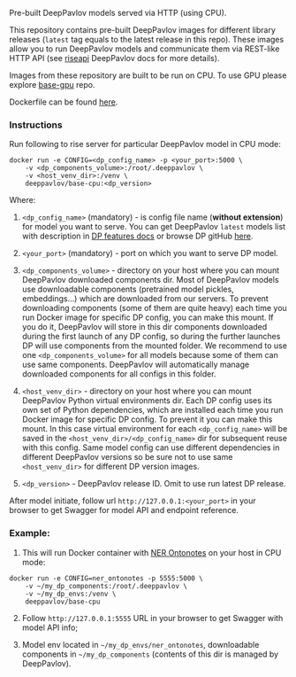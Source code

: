 Pre-built DeepPavlov models served via HTTP (using CPU).



This repository contains pre-built DeepPavlov images for different library releases (`latest` tag equals to the latest
release in this repo). These images allow you to run DeepPavlov models and communicate them via REST-like HTTP API
(see [riseapi](http://docs.deeppavlov.ai/en/master/integrations/rest_api.html) DeepPavlov docs for more details).

Images from these repository are built to be run on CPU. To use GPU please explore
[base-gpu](https://hub.docker.com/r/deeppavlov/base-gpu) repo.

Dockerfile can be found [here](https://github.com/deepmipt/stand_kubernetes_cluster/blob/master/utils/dp_base/cpu/Dockerfile).

### Instructions

Run following to rise server for particular DeepPavlov model in CPU mode:
```
docker run -e CONFIG=<dp_config_name> -p <your_port>:5000 \
    -v <dp_components_volume>:/root/.deeppavlov \
    -v <host_venv_dir>:/venv \
    deeppavlov/base-cpu:<dp_version>
```

Where:

1. `<dp_config_name>` (mandatory) - is config file name (**without extension**) for model you want to serve. You can get DeepPavlov
`latest` models list with description in [DP features docs](http://docs.deeppavlov.ai/en/master/features/overview.html)
or browse DP gitHub [here](https://github.com/deepmipt/DeepPavlov/tree/master/deeppavlov/configs).

2. `<your_port>` (mandatory) - port on which you want to serve DP model.

3. `<dp_components_volume>` - directory on your host where you can mount DeepPavlov downloaded components dir.
Most of DeepPavlov models use downloadable components (pretrained model pickles, embeddings...) which are downloaded from our
servers. To prevent downloading components (some of them are quite heavy) each time you run Docker image for specific DP
config, you can make this mount. If you do it, DeepPavlov will store in this dir components downloaded during the first 
launch of any DP config, so during the further launches DP will use components from the mounted folder. We recommend to
use one `<dp_components_volume>` for all models because some of them can use same components. DeepPavlov will automatically
manage downloaded components for all configs in this folder.

4. `<host_venv_dir>` - directory on your host where you can mount DeepPavlov Python virtual environments dir. Each DP
config uses its own set of Python dependencies, which are installed each time you run Docker image for specific DP
config. To prevent it you can make this mount. In this case virtual environment for each `<dp_config_name>` will be saved
in the `<host_venv_dir>/<dp_config_name>` dir for subsequent reuse with this config. Same model config can use different
dependencies in different DeepPavlov versions so be sure not to use same `<host_venv_dir>` for different DP version images.

5. `<dp_version>` - DeepPavlov release ID. Omit to use run latest DP release.

After model initiate, follow url `http://127.0.0.1:<your_port>` in your browser to get Swagger for model API and endpoint reference.

### Example:
1. This will run Docker container with [NER Ontonotes](http://docs.deeppavlov.ai/en/master/features/overview.html#ner-model-docs)
on your host in CPU mode: 

```
docker run -e CONFIG=ner_ontonotes -p 5555:5000 \
    -v ~/my_dp_components:/root/.deeppavlov \
    -v ~/my_dp_envs:/venv \
    deeppavlov/base-cpu
```

2. Follow `http://127.0.0.1:5555` URL in your browser to get Swagger with model API info;

3. Model env located in `~/my_dp_envs/ner_ontonotes`, downloadable components in `~/my_dp_components` 
(contents of this dir is managed by DeepPavlov).